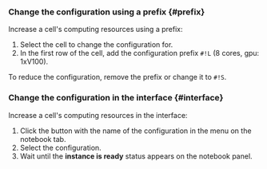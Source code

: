### Change the configuration using a prefix {#prefix}

Increase a cell's computing resources using a prefix:

1. Select the cell to change the configuration for.
1. In the first row of the cell, add the configuration prefix `#!L` (8 cores, gpu: 1xV100).

To reduce the configuration, remove the prefix or change it to `#!S`.

### Change the configuration in the interface {#interface}

Increase a cell's computing resources in the interface:

1. Click the button with the name of the configuration in the menu on the notebook tab.
1. Select the configuration.
1. Wait until the **<Configuration prefix> instance is ready** status appears on the notebook panel.

